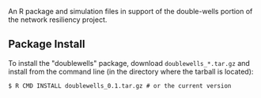 An R package and simulation files in support of the double-wells portion of the network resiliency project.

## Package Install

To install the "doublewells" package, download `doublewells_*.tar.gz` and install from the command line (in the directory where the tarball is located):

```
$ R CMD INSTALL doublewells_0.1.tar.gz # or the current version
```

